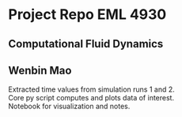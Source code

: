 # Project Repo EML 4930
## Computational Fluid Dynamics
## Wenbin Mao

Extracted time values from simulation runs 1 and 2. <br>
Core py script computes and plots data of interest. <br>
Notebook for visualization and notes. <br>
